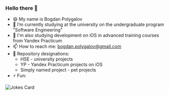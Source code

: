### Hello there 👋
- 😄 My name is Bogdan Polygalov
- 📖 I’m currently studying at the university on the undergraduate program "Software Engineering"
- 📱 I'm also studying development on iOS in advanced training courses from Yandex Practicum
- 📫 How to reach me: bogdan.polygalov@gmail.com
- 📍 Repository designations:
  - HSE - university projects
  - YP - Yandex Practicum projects on iOS
  - Simply named project - pet projects
- ⚡ Fun:

![Jokes Card](https://readme-jokes.vercel.app/api)

<!--
**miamib34ch/miamib34ch** is a ✨ _special_ ✨ repository because its `README.md` (this file) appears on your GitHub profile.
-->
